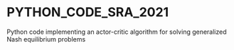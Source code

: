 # PYTHON_CODE_SRA_2021
Python code implementing an actor-critic algorithm for solving generalized Nash equilibrium problems
